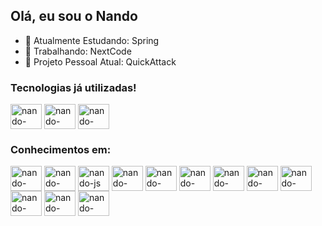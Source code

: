 ## Olá, eu sou o Nando
- 🌱 Atualmente Estudando: Spring
- 🫡 Trabalhando: NextCode
- 💾 Projeto Pessoal Atual: QuickAttack

### Tecnologias já utilizadas!
<div style="display: inline_block">
    <img align="center" alt="nando-angular" height="40" width="50" src="https://cdn.jsdelivr.net/gh/devicons/devicon@latest/icons/angularjs/angularjs-original.svg"/>
    <img align="center" alt="nando-laravel" height="40" width="50"  src="https://cdn.jsdelivr.net/gh/devicons/devicon@latest/icons/laravel/laravel-original.svg" />
    <img align="center" alt="nando-spring" height="40" width="50"  src="https://cdn.jsdelivr.net/gh/devicons/devicon@latest/icons/spring/spring-original.svg" />
</div>


### Conhecimentos em:
  <div style="display: inline_block">
    <img align="center" alt="nando-html" height="40" width="50" src="https://cdn.jsdelivr.net/gh/devicons/devicon/icons/html5/html5-original.svg">
    <img align="center" alt="nando-css" height="40" width="50" src="https://cdn.jsdelivr.net/gh/devicons/devicon/icons/css3/css3-original.svg">
    <img align="center" alt="nando-js" height="40" width="50" src="https://cdn.jsdelivr.net/gh/devicons/devicon/icons/javascript/javascript-original.svg">
    <img align="center" alt="nando-typescript" height="40" width="50" src="https://cdn.jsdelivr.net/gh/devicons/devicon@latest/icons/typescript/typescript-original.svg" />
    <img align="center" alt="nando-php" height="40" width="50"  src="https://cdn.jsdelivr.net/gh/devicons/devicon@latest/icons/php/php-original.svg" />
    <img align="center" alt="nando-java" height="40" width="50"  src="https://cdn.jsdelivr.net/gh/devicons/devicon@latest/icons/java/java-original.svg" />
    <img align="center" alt="nando-bootstrap" height="40" width="50" src="https://cdn.jsdelivr.net/gh/devicons/devicon/icons/bootstrap/bootstrap-original.svg">
    <img align="center" alt="nando-tailwindcss" height="40" width="50" src="https://cdn.jsdelivr.net/gh/devicons/devicon/icons/tailwindcss/tailwindcss-original.svg">
    <img align="center" alt="nando-saas" height="40" width="50"  src="https://cdn.jsdelivr.net/gh/devicons/devicon@latest/icons/sass/sass-original.svg" />     
    <img align="center" alt="nando-mysql" height="40" width="50" src="https://cdn.jsdelivr.net/gh/devicons/devicon@latest/icons/mysql/mysql-original-wordmark.svg">
    <img align="center" alt="nando-postgres" height="40" width="50" src="https://cdn.jsdelivr.net/gh/devicons/devicon@latest/icons/postgresql/postgresql-original-wordmark.svg">
    <img align="center" alt="nando-mongodb" height="40" width="50" src="https://cdn.jsdelivr.net/gh/devicons/devicon@latest/icons/mongodb/mongodb-original-wordmark.svg">
  </div>

<!-- <div align="center">
  <a href="https://github.com/nandobrandaodias">
  <img height="180em" src="https://github-readme-stats.vercel.app/api?username=nandobrandaodias&show_icons=true&theme=dark&include_all_commits=true&count_private=true"/>
 <img height="180em" src="https://github-readme-stats.vercel.app/api/top-langs/?username=nandobrandaodias&layout=compact&langs_count=7&theme=dark"/>
</div> !-->
